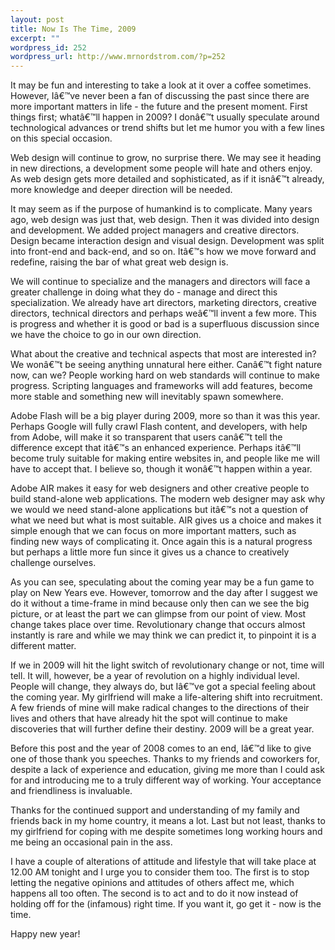 ```yaml
--- 
layout: post
title: Now Is The Time, 2009
excerpt: ""
wordpress_id: 252
wordpress_url: http://www.mrnordstrom.com/?p=252
---
```

<p>It may be fun and interesting to take a look at it over a coffee sometimes. However, Iâ€™ve never been a fan of discussing the past since there are more important matters in life - the future and the present moment. First things first; whatâ€™ll happen in 2009? I donâ€™t usually speculate around technological advances or trend shifts but let me humor you with a few lines on this special occasion.</p>

<p>Web design will continue to grow, no surprise there. We may see it heading in new directions, a development some people will hate and others enjoy. As web design gets more detailed and sophisticated, as if it isnâ€™t already, more knowledge and deeper direction will be needed.</p>

<p>It may seem as if the purpose of humankind is to complicate. Many years ago, web design was just that, web design. Then it was divided into design and development. We added project managers and creative directors. Design became interaction design and visual design. Development was split into front-end and back-end, and so on. Itâ€™s how we move forward and redefine, raising the bar of what great web design is.</p>

<p>We will continue to specialize and the managers and directors will face a greater challenge in doing what they do - manage and direct this specialization. We already have art directors, marketing directors, creative directors, technical directors and perhaps weâ€™ll invent a few more. This is progress and whether it is good or bad is a superfluous discussion since we have the choice to go in our own direction.</p>

<p>What about the creative and technical aspects that most are interested in? We wonâ€™t be seeing anything unnatural here either. Canâ€™t fight nature now, can we? People working hard on web standards will continue to make progress. Scripting languages and frameworks will add features, become more stable and something new will inevitably spawn somewhere.</p>

<p>Adobe Flash will be a big player during 2009, more so than it was this year. Perhaps Google will fully crawl Flash content, and developers, with help from Adobe, will make it so transparent that users canâ€™t tell the difference except that itâ€™s an enhanced experience. Perhaps itâ€™ll become truly suitable for making entire websites in, and people like me will have to accept that. I believe so, though it wonâ€™t happen within a year.</p>

<p>Adobe AIR makes it easy for web designers and other creative people to build stand-alone web applications. The modern web designer may ask why we would we need stand-alone applications but itâ€™s not a question of what we need but what is most suitable. AIR gives us a choice and makes it simple enough that we can focus on more important matters, such as finding new ways of complicating it. Once again this is a natural progress but perhaps a little more fun since it gives us a chance to creatively challenge ourselves.</p>

<p>As you can see, speculating about the coming year may be a fun game to play on New Years eve. However, tomorrow and the day after I suggest we do it without a time-frame in mind because only then can we see the big picture, or at least the part we can glimpse from our point of view. Most change takes place over time. Revolutionary change that occurs almost instantly is rare and while we may think we can predict it, to pinpoint it is a different matter.</p>

<p>If we in 2009 will hit the light switch of revolutionary change or not, time will tell. It will, however, be a year of revolution on a highly individual level. People will change, they always do, but Iâ€™ve got a special feeling about the coming year. My girlfriend will make a life-altering shift into recruitment. A few friends of mine will make radical changes to the directions of their lives and others that have already hit the spot will continue to make discoveries that will further define their destiny. 2009 will be a great year.</p>

<p>Before this post and the year of 2008 comes to an end, Iâ€™d like to give one of those thank you speeches. Thanks to my friends and coworkers for, despite a lack of experience and education, giving me more than I could ask for and introducing me to a truly different way of working. Your acceptance and friendliness is invaluable.</p>

<p>Thanks for the continued support and understanding of my family and friends back in my home country, it means a lot. Last but not least, thanks to my girlfriend for coping with me despite sometimes long working hours and me being an occasional pain in the ass.</p>

<p>I have a couple of alterations of attitude and lifestyle that will take place at 12.00 AM tonight and I urge you to consider them too. The first is to stop letting the negative opinions and attitudes of others affect me, which happens all too often. The second is to act and to do it now instead of holding off for the (infamous) right time. If you want it, go get it - now is the time.</p>

<p>Happy new year!</p>
